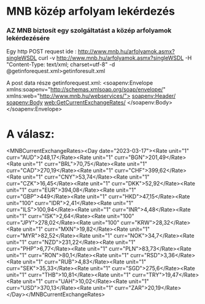 # MNB közép arfolyam lekérdezés

<h3>AZ MNB biztosít egy szolgáltatást a közép arfolyamok lekérdezésére</h3>

Egy http POST request ide : http://www.mnb.hu/arfolyamok.asmx?singleWSDL
curl -v http://www.mnb.hu/arfolyamok.asmx?singleWSDL -H "Content-Type: text/xml; charset=utf-8" -d @getinforequest.xml>getinforesult.xml

A post data része getinforequest.xml:
<soapenv:Envelope xmlns:soapenv="http://schemas.xmlsoap.org/soap/envelope/" xmlns:web="http://www.mnb.hu/webservices/">
  <soapenv:Header/>
  <soapenv:Body>
    <web:GetCurrentExchangeRates/>
  </soapenv:Body>
</soapenv:Envelope>

<h1>A válasz:</h1>
<s:Envelope xmlns:s="http://schemas.xmlsoap.org/soap/envelope/">
    <s:Body>
        <GetCurrentExchangeRatesResponse xmlns="http://www.mnb.hu/webservices/"
            xmlns:i="http://www.w3.org/2001/XMLSchema-instance">
            <GetCurrentExchangeRatesResult>&lt;MNBCurrentExchangeRates&gt;&lt;Day
                date="2023-03-17"&gt;&lt;Rate unit="1" curr="AUD"&gt;248,17&lt;/Rate&gt;&lt;Rate
                unit="1" curr="BGN"&gt;201,49&lt;/Rate&gt;&lt;Rate unit="1"
                curr="BRL"&gt;70,75&lt;/Rate&gt;&lt;Rate unit="1"
                curr="CAD"&gt;270,19&lt;/Rate&gt;&lt;Rate unit="1"
                curr="CHF"&gt;399,62&lt;/Rate&gt;&lt;Rate unit="1"
                curr="CNY"&gt;53,74&lt;/Rate&gt;&lt;Rate unit="1"
                curr="CZK"&gt;16,45&lt;/Rate&gt;&lt;Rate unit="1"
                curr="DKK"&gt;52,92&lt;/Rate&gt;&lt;Rate unit="1"
                curr="EUR"&gt;394,08&lt;/Rate&gt;&lt;Rate unit="1"
                curr="GBP"&gt;449&lt;/Rate&gt;&lt;Rate unit="1"
                curr="HKD"&gt;47,15&lt;/Rate&gt;&lt;Rate unit="100"
                curr="IDR"&gt;2,41&lt;/Rate&gt;&lt;Rate unit="1"
                curr="ILS"&gt;100,94&lt;/Rate&gt;&lt;Rate unit="1"
                curr="INR"&gt;4,48&lt;/Rate&gt;&lt;Rate unit="1"
                curr="ISK"&gt;2,64&lt;/Rate&gt;&lt;Rate unit="100"
                curr="JPY"&gt;278,02&lt;/Rate&gt;&lt;Rate unit="100"
                curr="KRW"&gt;28,32&lt;/Rate&gt;&lt;Rate unit="1"
                curr="MXN"&gt;19,82&lt;/Rate&gt;&lt;Rate unit="1"
                curr="MYR"&gt;82,52&lt;/Rate&gt;&lt;Rate unit="1"
                curr="NOK"&gt;34,7&lt;/Rate&gt;&lt;Rate unit="1"
                curr="NZD"&gt;231,22&lt;/Rate&gt;&lt;Rate unit="1"
                curr="PHP"&gt;6,77&lt;/Rate&gt;&lt;Rate unit="1"
                curr="PLN"&gt;83,73&lt;/Rate&gt;&lt;Rate unit="1"
                curr="RON"&gt;80,1&lt;/Rate&gt;&lt;Rate unit="1"
                curr="RSD"&gt;3,36&lt;/Rate&gt;&lt;Rate unit="1"
                curr="RUB"&gt;4,83&lt;/Rate&gt;&lt;Rate unit="1"
                curr="SEK"&gt;35,33&lt;/Rate&gt;&lt;Rate unit="1"
                curr="SGD"&gt;275,6&lt;/Rate&gt;&lt;Rate unit="1"
                curr="THB"&gt;10,81&lt;/Rate&gt;&lt;Rate unit="1"
                curr="TRY"&gt;19,47&lt;/Rate&gt;&lt;Rate unit="1"
                curr="UAH"&gt;10,02&lt;/Rate&gt;&lt;Rate unit="1"
                curr="USD"&gt;370,13&lt;/Rate&gt;&lt;Rate unit="1"
                curr="ZAR"&gt;20,19&lt;/Rate&gt;&lt;/Day&gt;&lt;/MNBCurrentExchangeRates&gt;</GetCurrentExchangeRatesResult>
        </GetCurrentExchangeRatesResponse>
    </s:Body>
</s:Envelope>
